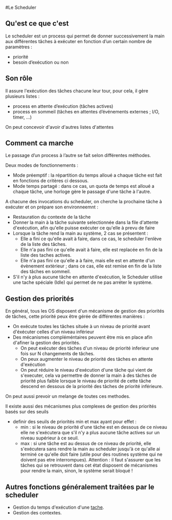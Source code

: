 #Le Scheduler

## Qu'est ce que c'est
Le scheduler est un process qui permet de donner successivement la main aux différentes tâches à exécuter en fonction d’un certain nombre de paramètres :

- priorité
- besoin d’exécution ou non

## Son rôle
Il assure l'exécution des tâches chacune leur tour, pour cela, 
il gère plusieurs listes :

- process en attente d’exécution (tâches actives)
- process en sommeil (tâches en attentes d’événements externes ; I/O, timer, …)

On peut concevoir d'avoir d'autres listes d'attentes

## Comment ca marche
Le passage d’un process à l’autre se fait selon différentes méthodes.

Deux modes de fonctionnements :

- Mode préemptif : la répartition du temps alloué a chaque tâche est fait en fonctions de critères ci dessous.
- Mode temps partagé : dans ce cas, un quota de temps est alloué a chaque tâche, une horloge gère le passage d'une tâche à l'autre.

A chacune des invocations du scheduler, on cherche la prochaine tâche à exécuter et on prépare son environneemnt :

- Restauration du contexte de la tâche
- Donner la main à la tâche suivante selectionnée dans la file d'attente d'exécution, afin qu'elle puisse exécuter ce qu'elle à prevu de faire
- Lorsque la tâche rend la main au système, 2 cas se présentent :
	- Elle a fini ce qu'elle avait à faire, dans ce cas, le scheduler l'enlève de la liste des tâches.
	- Elle n'a pas fini ce qu'elle avait à faire, elle est replacée en fin de la liste des taches actives.
	- Elle n'a pas fini ce qu'elle a à faire, mais elle est en attente d'un évènement extèrieur ; dans ce cas, elle est remise en fin de la liste des tâches en sommeil.
- S'il n'y à plus aucune tâche en attente d'exécution, le Scheduler utilise une tache spéciale (Idle) qui permet de ne pas arréter le système.
		
## Gestion des priorités
En général, tous les OS disposent d'un mécanisme de gestion des priorités de tâches, cette priorité peux être gérée de différentes manières :

- On exécute toutes les tâches située à un niveau de priorité avant d'éxécuter celles d'un niveau inférieur
- Des mécanismes compléméntaires peuvent être mis en place afin d'afiner la gestion des priorités.
	- On peut exécuter des tâches d'un niveau de priorité inferieur une fois sur N changements de tâches.
	- On peux augmenter le niveau de priorité des tâches en attente d'exécution
	- On peut réduire le niveau d'exécution d'une tâche qui vient de s'executer, cela va permettre de donner la main à des tâches de priorité plus faible lorsque le niveau de priorité de cette tâche descend en dessous de la priorité des tâches de priorité inférieure.

On peut aussi prevoir un melange de toutes ces methodes.

Il existe aussi des mécanismes plus complexes de gestion des priorités basés sur des seuils

- definir des seuils de priorités min et max ayant pour effet :
	- min : si le niveau de priorité d'une tâche est en dessous de ce niveau elle ne s'exécutera que s'il n'y a plus aucune tâche actives sur un niveau supérieur à ce seuil.
	- max : si une tâche est au dessus de ce niveau de priorité, elle s'exécutera sans rendre la main au scheduler jusqu'à ce qu'alle ai terminé ce qu'elle doit faire (utile pour des routines système qui ne doivent pas etre interrompues). Attention : il faut s'assurer que les tâches qui se retrouvent dans cet état disposent de mécanismes pour rendre la main, sinon, le système serait bloqué !

## Autres fonctions généralement traitées par le scheduler

- Gestion du temps d'exécution d'une [tache](Tache.md).
- Gestion des contextes.